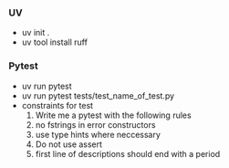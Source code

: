 ### UV
- uv init .
- uv tool install ruff

### Pytest
- uv run pytest
- uv run pytest tests/test_name_of_test.py
- constraints for test
  1. Write me a pytest with the following rules
  2. no fstrings in error constructors
  3. use type hints where neccessary
  4. Do not use assert
  5. first line of descriptions should end with a period